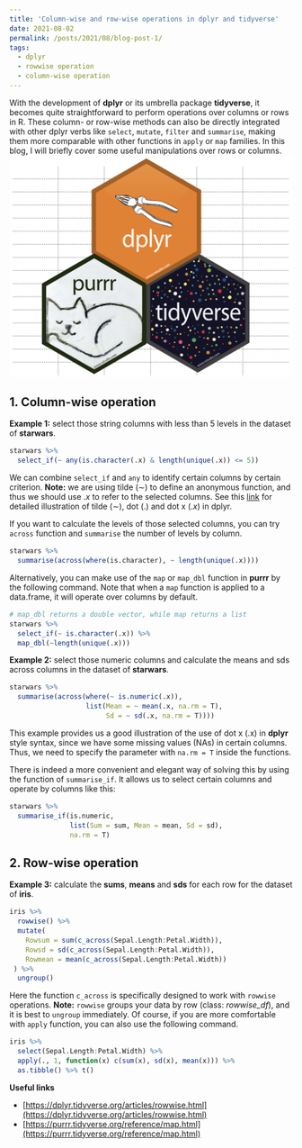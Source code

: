 ```yaml
---
title: 'Column-wise and row-wise operations in dplyr and tidyverse'
date: 2021-08-02
permalink: /posts/2021/08/blog-post-1/
tags:
  - dplyr
  - rowwise operation
  - column-wise operation
---
```


With the development of **dplyr** or its umbrella package **tidyverse**, it becomes quite straightforward to perform operations over columns or rows in R. These column- or row-wise methods can also be directly integrated with other dplyr verbs like `select`, `mutate`, `filter` and `summarise`, making them more comparable with other functions in `apply` or `map` families. In this blog, I will briefly cover some useful manipulations over rows or columns.
![row- and column-wise operations](https://raw.githubusercontent.com/JakeJing/jakejing.github.io/master/_posts/pics/dplyrlogs.png)

## 1. Column-wise operation

**Example 1:** select those string columns with less than 5 levels in the dataset of **starwars**.

```R
starwars %>% 
  select_if(~ any(is.character(.x) & length(unique(.x)) <= 5))
```
We can combine `select_if` and `any` to identify certain columns by certain criterion. **Note:** we are using tilde ($\sim$) to define an anonymous function, and thus we should use $.x$ to refer to the selected columns. See this [link](https://www.youtube.com/watch?v=ynaHKNdAAwk&t=364s) for detailed illustration of tilde ($\sim$), dot ($.$) and dot x ($.x$) in dplyr. 

If you want to calculate the levels of those selected columns, you can try `across` function and `summarise` the number of levels by column. 

```R
starwars %>% 
  summarise(across(where(is.character), ~ length(unique(.x))))
```

Alternatively, you can make use of the `map` or `map_dbl` function in **purrr** by the following command. Note that when a `map` function is applied to a data.frame, it will operate over columns by default. 

```R
# map_dbl returns a double vector, while map returns a list
starwars %>%
  select_if(~ is.character(.x)) %>%
  map_dbl(~length(unique(.x)))
```

**Example 2:** select those numeric columns and calculate the means and sds across columns in the dataset of **starwars**.

```R
starwars %>% 
  summarise(across(where(~ is.numeric(.x)), 
                   list(Mean = ~ mean(.x, na.rm = T), 
                        Sd = ~ sd(.x, na.rm = T))))
```

This example provides us a good illustration of the use of dot x (.x) in **dplyr** style syntax, since we have some missing values (NAs) in certain columns. Thus, we need to specify the parameter with `na.rm = T` inside the functions. 

There is indeed a more convenient and elegant way of solving this by using the function of `summarise_if`. It allows us to select certain columns and operate by columns like this:

```R
starwars %>%
  summarise_if(is.numeric,
               list(Sum = sum, Mean = mean, Sd = sd),
               na.rm = T)
```

## 2. Row-wise operation

**Example 3:** calculate the **sums**, **means** and **sds** for each row for the dataset of **iris**.

```R
iris %>% 
  rowwise() %>%
  mutate(
    Rowsum = sum(c_across(Sepal.Length:Petal.Width)),
    Rowsd = sd(c_across(Sepal.Length:Petal.Width)), 
    Rowmean = mean(c_across(Sepal.Length:Petal.Width))
 ) %>% 
  ungroup()
```

Here the function `c_across` is specifically designed to work with `rowwise` operations. **Note:** `rowwise` groups your data by row (class: *rowwise_df*), and it is best to `ungroup` immediately. Of course, if you are  more comfortable with `apply` function, you can also use the following command.

```R
iris %>% 
  select(Sepal.Length:Petal.Width) %>% 
  apply(., 1, function(x) c(sum(x), sd(x), mean(x))) %>% 
  as.tibble() %>% t()
```



**Useful links**

- [https://dplyr.tidyverse.org/articles/rowwise.html](https://dplyr.tidyverse.org/articles/rowwise.html)
- [https://purrr.tidyverse.org/reference/map.html](https://purrr.tidyverse.org/reference/map.html)

